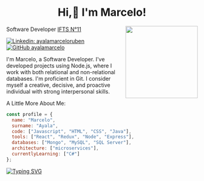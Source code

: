 <h1 align="center">Hi,👋 I'm Marcelo!</h1>
<img align='right' src="https://gist.githubusercontent.com/theAdityaNVS/f5b585d1082da2dffffea32434f37956/raw/7f9552d0a179b4f84059259fa878199e369b069c/GitHub-logo.gif" width="190">
<p>Software Developer <a href="https://www.ifts11.com">IFTS N°11</a></p>

[![Linkedin: ayalamarceloruben](https://img.shields.io/badge/-ayalamarceloruben-blue?style=flat-square&logo=Linkedin&logoColor=white&link=https://www.linkedin.com/in/ayalamarceloruben/)](https://www.linkedin.com/in/ayalamarceloruben/)
[![GitHub ayalamarcelo](https://img.shields.io/github/followers/ayalamarcelo?label=follow&style=social)](https://github.com/ayalamarcelo)

<p align="left">I'm Marcelo, a Software Developer. I've developed projects using Node.js, where I work with both relational and non-relational databases. I'm proficient in Git. I consider myself a creative, decisive, and proactive individual with strong interpersonal skills.</p>

<p>A Little More About Me:</p>

```javascript
const profile = {
  name: "Marcelo",
  surname: "Ayala",
  code: ["Javascript", "HTML", "CSS", "Java"],
  tools: ["React", "Redux", "Node", "Express"],
  databases: ["Mongo", "MySQL", "SQL Server"],
  architecture: ["microservices"],
  currentlyLearning: ["C#"]
};
```

<a href="https://git.io/typing-svg"><img src="https://readme-typing-svg.demolab.com?font=Fira+Code&pause=1000&color=D4665F&center=true&vCenter=true&random=false&width=1200&separator=%3C&lines=console.log(%22Thank+you+for+viewing+my+profile!%22);" alt="Typing SVG" /></a>
<!--
###

<div align="center">
  <img src="https://github-readme-stats.vercel.app/api?username=ayalamarcelo&hide_title=false&hide_rank=false&show_icons=true&include_all_commits=true&count_private=true&disable_animations=false&theme=bear&locale=en&hide_border=true&order=1&custom_title=Github%20Stats" height="150" alt="stats graph"  />
  <img src="https://github-readme-stats.vercel.app/api/top-langs?username=ayalamarcelo&locale=en&hide_title=true&layout=compact&card_width=320&langs_count=5&theme=bear&hide_border=true&order=2" height="150" alt="languages graph"  />
</div>

### -->
